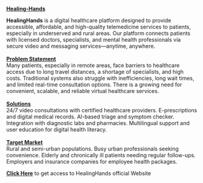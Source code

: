 <a href="https://v0-full-stack-website-five.vercel.app/"> <b> Healing-Hands</b> </a>

**HealingHands** is a digital healthcare platform designed to provide accessible, affordable, and
high-quality telemedicine services to patients, especially in underserved and rural areas. Our
platform connects patients with licensed doctors, specialists, and mental health
professionals via secure video and messaging services—anytime, anywhere.
</br>
</br>
<u>**Problem Statement**</u>
</br>
Many patients, especially in remote areas, face barriers to healthcare access due to long
travel distances, a shortage of specialists, and high costs. Traditional systems also struggle
with inefficiencies, long wait times, and limited real-time consultation options. There is a
growing need for convenient, scalable, and reliable virtual healthcare services.
</br>
</br>
<u>**Solutions**</u>
</br>
24/7 video consultations with certified healthcare providers.
E-prescriptions and digital medical records.
AI-based triage and symptom checker.
Integration with diagnostic labs and pharmacies.
Multilingual support and user education for digital health literacy.
</br>
</br>
<u>**Target Market**</u>
</br>
Rural and semi-urban populations.
Busy urban professionals seeking convenience.
Elderly and chronically ill patients needing regular follow-ups.
Employers and insurance companies for employee health packages.

<a href="https://v0-full-stack-website-five.vercel.app/"><b>Click Here</b></a> to get access to HealingHands official Website
